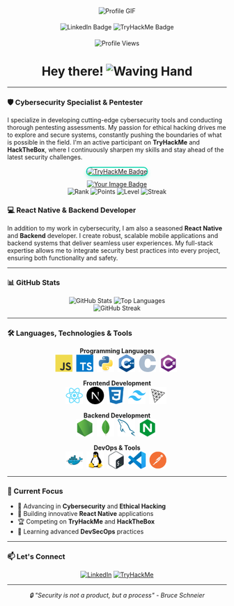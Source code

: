 <div id="header" align="center">
  <img src="https://media1.giphy.com/media/v1.Y2lkPTc5MGI3NjExNmFpOTM3b3NhZHMya25rMXc5NXd5N3UwMmVkbmVnM2lpOTh1czN1aiZlcD12MV9pbnRlcm5hbF9naWZfYnlfaWQmY3Q9Zw/2RiU1RUjyh4C4/giphy.webp" width="200" alt="Profile GIF" />
  
  <div id="badges" style="margin: 20px 0;">
    <a href="https://www.linkedin.com/in/tommy-tal-133946298/" style="text-decoration: none;">
      <img src="https://img.shields.io/badge/LinkedIn-blue?style=for-the-badge&logo=linkedin&logoColor=white" alt="LinkedIn Badge"/>
    </a>
    <a href="https://tryhackme.com/p/Byt3Wizz" style="text-decoration: none;">
      <img src="https://img.shields.io/badge/TryHackMe-212C42?style=for-the-badge&logo=tryhackme&logoColor=white" alt="TryHackMe Badge"/>
    </a>
  </div>
  
  <img src="https://komarev.com/ghpvc/?username=ByteWhiz&style=flat-square&color=blue" alt="Profile Views"/>
  
  <h1>
    Hey there!
    <img src="https://media.giphy.com/media/hvRJCLFzcasrR4ia7z/giphy.gif" width="30px" alt="Waving Hand"/>
  </h1>
</div>

---

### 🛡️ Cybersecurity Specialist & Pentester

I specialize in developing cutting-edge cybersecurity tools and conducting thorough pentesting assessments. My passion for ethical hacking drives me to explore and secure systems, constantly pushing the boundaries of what is possible in the field. I'm an active participant on **TryHackMe** and **HackTheBox**, where I continuously sharpen my skills and stay ahead of the latest security challenges.

<div align="center">
  <a href="https://tryhackme.com/p/Byt3Wizz">
    <img src="https://tryhackme-badges.s3.amazonaws.com/Byt3Wizz.png" alt="TryHackMe Badge" style="border-radius: 12px; border: 2px solid #00D4AA; box-shadow: 0 4px 8px rgba(0, 212, 170, 0.3);" />
  </a>
</div>

<!-- Alternative: Custom animated badge using shields.io -->
<div align="center" style="margin: 10px 0;">
  <a href="https://tryhackme.com/p/Byt3Wizz">
    <img src="https://tryhackme-badges.s3.amazonaws.com/Byt3Wizz.png" alt="Your Image Badge" />
  </a>
  <br/>
  <img src="https://img.shields.io/badge/🏆_Rank-31057-yellow?style=flat-square&labelColor=212C42&color=FFD700" alt="Rank"/>
  <img src="https://img.shields.io/badge/⭐_Points-23-blue?style=flat-square&labelColor=212C42&color=87CEEB" alt="Points"/>
  <img src="https://img.shields.io/badge/📊_Level-141-green?style=flat-square&labelColor=212C42&color=00D4AA" alt="Level"/>
  <img src="https://img.shields.io/badge/🔥_Streak-0_days-orange?style=flat-square&labelColor=212C42&color=FFA500" alt="Streak"/>
</div>

### 💻 React Native & Backend Developer

In addition to my work in cybersecurity, I am also a seasoned **React Native** and **Backend** developer. I create robust, scalable mobile applications and backend systems that deliver seamless user experiences. My full-stack expertise allows me to integrate security best practices into every project, ensuring both functionality and safety.

---

### 📊 GitHub Stats

<div align="center">
  <img src="https://github-readme-stats.vercel.app/api?username=ByteWhiz&show_icons=true&theme=dark&hide_border=true&count_private=true" height="150" alt="GitHub Stats" />
  <img src="https://github-readme-stats.vercel.app/api/top-langs/?username=ByteWhiz&layout=compact&theme=dark&hide_border=true" height="150" alt="Top Languages" />
</div>

<div align="center">
  <img src="https://github-readme-streak-stats.herokuapp.com/?user=ByteWhiz&theme=dark&hide_border=true" alt="GitHub Streak" />
</div>

---

### 🛠️ Languages, Technologies & Tools

<div align="center">

**Programming Languages**
<br/>
<img src="https://github.com/devicons/devicon/blob/master/icons/javascript/javascript-original.svg" title="JavaScript" alt="JavaScript" width="40" height="40"/>&nbsp;
<img src="https://github.com/devicons/devicon/blob/master/icons/typescript/typescript-original.svg" title="TypeScript" alt="TypeScript" width="40" height="40"/>&nbsp;
<img src="https://github.com/devicons/devicon/blob/master/icons/python/python-original.svg" title="Python" alt="Python" width="40" height="40"/>&nbsp;
<img src="https://github.com/devicons/devicon/blob/master/icons/cplusplus/cplusplus-original.svg" title="C++" alt="C++" width="40" height="40"/>&nbsp;
<img src="https://github.com/devicons/devicon/blob/master/icons/c/c-original.svg" title="C" alt="C" width="40" height="40"/>&nbsp;
<img src="https://github.com/devicons/devicon/blob/master/icons/csharp/csharp-original.svg" title="C#" alt="C#" width="40" height="40"/>&nbsp;

**Frontend Development**
<br/>
<img src="https://github.com/devicons/devicon/blob/master/icons/react/react-original.svg" title="React Native" alt="React Native" width="40" height="40"/>&nbsp;
<img src="https://github.com/devicons/devicon/blob/master/icons/nextjs/nextjs-original.svg" title="Next.js" alt="Next.js" width="40" height="40"/>&nbsp;
<img src="https://github.com/devicons/devicon/blob/master/icons/css3/css3-plain.svg" title="CSS3" alt="CSS" width="40" height="40"/>&nbsp;
<img src="https://github.com/devicons/devicon/blob/master/icons/tailwindcss/tailwindcss-original.svg" title="Tailwind CSS" alt="Tailwind CSS" width="40" height="40"/>&nbsp;
<img src="https://github.com/devicons/devicon/blob/master/icons/threejs/threejs-original.svg" title="Three.js" alt="Three.js" width="40" height="40"/>&nbsp;

**Backend Development**
<br/>
<img src="https://github.com/devicons/devicon/blob/master/icons/nodejs/nodejs-original.svg" title="Node.js" alt="Node.js" width="40" height="40"/>&nbsp;
<img src="https://github.com/devicons/devicon/blob/master/icons/mongodb/mongodb-original.svg" title="MongoDB" alt="MongoDB" width="40" height="40"/>&nbsp;
<img src="https://github.com/devicons/devicon/blob/master/icons/mysql/mysql-original.svg" title="MySQL" alt="MySQL" width="40" height="40"/>&nbsp;
<img src="https://github.com/devicons/devicon/blob/master/icons/nginx/nginx-original.svg" title="Nginx" alt="Nginx" width="40" height="40"/>&nbsp;

**DevOps & Tools**
<br/>
<img src="https://github.com/devicons/devicon/blob/master/icons/docker/docker-original.svg" title="Docker" alt="Docker" width="40" height="40"/>&nbsp;
<img src="https://github.com/devicons/devicon/blob/master/icons/linux/linux-original.svg" title="Linux" alt="Linux" width="40" height="40"/>&nbsp;
<img src="https://github.com/devicons/devicon/blob/master/icons/bash/bash-original.svg" title="Bash" alt="Bash" width="40" height="40"/>&nbsp;
<img src="https://github.com/devicons/devicon/blob/master/icons/vscode/vscode-original.svg" title="VSCode" alt="VSCode" width="40" height="40"/>&nbsp;
<img src="https://github.com/devicons/devicon/blob/master/icons/postman/postman-original.svg" title="Postman" alt="Postman" width="40" height="40"/>&nbsp;

</div>

---

### 🎯 Current Focus

- 🔐 Advancing in **Cybersecurity** and **Ethical Hacking**
- 📱 Building innovative **React Native** applications
- 🏆 Competing on **TryHackMe** and **HackTheBox**
- 🌱 Learning advanced **DevSecOps** practices

---

### 📫 Let's Connect

<div align="center">
  
[![LinkedIn](https://img.shields.io/badge/LinkedIn-0077B5?style=for-the-badge&logo=linkedin&logoColor=white)](https://www.linkedin.com/in/tommy-tal-133946298/)
[![TryHackMe](https://img.shields.io/badge/TryHackMe-212C42?style=for-the-badge&logo=tryhackme&logoColor=white)](https://tryhackme.com/p/Byt3Wizz)

</div>

---

<div align="center">
  <i>🔒 "Security is not a product, but a process" - Bruce Schneier</i>
</div>
